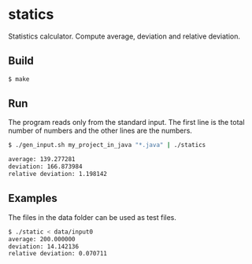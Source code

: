 # statics

Statistics calculator. Compute average, deviation and relative deviation.

## Build

```sh
$ make
```

## Run

The program reads only from the standard input. The first line is the total number of numbers and the other lines are the numbers.

```sh
$ ./gen_input.sh my_project_in_java "*.java" | ./statics

average: 139.277281
deviation: 166.873984
relative deviation: 1.198142
```

## Examples

The files in the data folder can be used as test files.

```sh
$ ./static < data/input0
average: 200.000000
deviation: 14.142136
relative deviation: 0.070711
```
